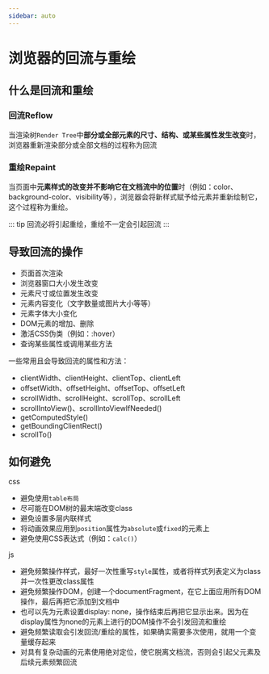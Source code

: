 ```yaml
---
sidebar: auto
---
```


# 浏览器的回流与重绘

## 什么是回流和重绘

### 回流Reflow

当渲染树`Render Tree`中**部分或全部元素的尺寸、结构、或某些属性发生改变**时，浏览器重新渲染部分或全部文档的过程称为回流

### 重绘Repaint

当页面中**元素样式的改变并不影响它在文档流中的位置**时（例如：color、background-color、visibility等），浏览器会将新样式赋予给元素并重新绘制它，这个过程称为重绘。

::: tip
回流必将引起重绘，重绘不一定会引起回流
:::

## 导致回流的操作

- 页面首次渲染
- 浏览器窗口大小发生改变
- 元素尺寸或位置发生改变
- 元素内容变化（文字数量或图片大小等等）
- 元素字体大小变化
- DOM元素的增加、删除
- 激活CSS伪类（例如：:hover）
- 查询某些属性或调用某些方法

一些常用且会导致回流的属性和方法：

- clientWidth、clientHeight、clientTop、clientLeft
- offsetWidth、offsetHeight、offsetTop、offsetLeft
- scrollWidth、scrollHeight、scrollTop、scrollLeft
- scrollIntoView()、scrollIntoViewIfNeeded()
- getComputedStyle()
- getBoundingClientRect()
- scrollTo()

## 如何避免

css

- 避免使用`table布局`
- 尽可能在DOM树的最末端改变class
- 避免设置多层内联样式
- 将动画效果应用到`position`属性为`absolute`或`fixed`的元素上
- 避免使用CSS表达式（例如：`calc()`）

js

- 避免频繁操作样式，最好一次性重写`style`属性，或者将样式列表定义为class并一次性更改class属性
- 避免频繁操作DOM，创建一个documentFragment，在它上面应用所有DOM操作，最后再把它添加到文档中
- 也可以先为元素设置display: none，操作结束后再把它显示出来。因为在display属性为none的元素上进行的DOM操作不会引发回流和重绘
- 避免频繁读取会引发回流/重绘的属性，如果确实需要多次使用，就用一个变量缓存起来
- 对具有复杂动画的元素使用绝对定位，使它脱离文档流，否则会引起父元素及后续元素频繁回流